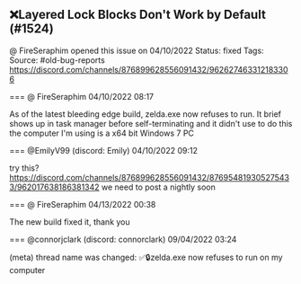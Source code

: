 ## ❌Layered Lock Blocks Don't Work by Default (#1524)
@ FireSeraphim opened this issue on 04/10/2022
Status: fixed
Tags: 
Source: #old-bug-reports https://discord.com/channels/876899628556091432/962627463312183306


=== @ FireSeraphim 04/10/2022 08:17

As of the latest bleeding edge build, zelda.exe now refuses to run. It brief shows up in task manager before self-terminating and it didn't use to do this
the computer I'm using is a x64 bit Windows 7 PC

=== @EmilyV99 (discord: Emily) 04/10/2022 09:12

try this? https://discord.com/channels/876899628556091432/876954819305275433/962017638186381342
we need to post a nightly soon

=== @ FireSeraphim 04/13/2022 00:38

The new build fixed it, thank you

=== @connorjclark (discord: connorclark) 09/04/2022 03:24

(meta) thread name was changed: ✅🔒zelda.exe now refuses to run on my computer
